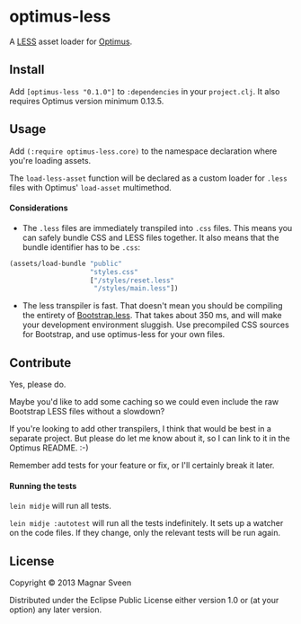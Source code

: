 # optimus-less

A [LESS](http://lesscss.org/) asset loader for [Optimus](http://github.com/magnars/optimus).

## Install

Add `[optimus-less "0.1.0"]` to `:dependencies` in your `project.clj`.
It also requires Optimus version minimum 0.13.5.

## Usage

Add `(:require optimus-less.core)` to the namespace declaration where
you're loading assets.

The `load-less-asset` function will be declared as a custom loader for
`.less` files with Optimus' `load-asset` multimethod.

#### Considerations

- The `.less` files are immediately transpiled into `.css` files. This
  means you can safely bundle CSS and LESS files together. It also
  means that the bundle identifier has to be `.css`:

```cl
(assets/load-bundle "public"
                    "styles.css"
                    ["/styles/reset.less"
                     "/styles/main.less"])
```

- The less transpiler is fast. That doesn't mean you should be
  compiling the entirety of
  [Bootstrap.less](http://getbootstrap.com/). That takes about 350 ms,
  and will make your development environment sluggish. Use precompiled
  CSS sources for Bootstrap, and use optimus-less for your own files.

## Contribute

Yes, please do.

Maybe you'd like to add some caching so we could even include the raw
Bootstrap LESS files without a slowdown?

If you're looking to add other transpilers, I think that would be best
in a separate project. But please do let me know about it, so I can
link to it in the Optimus README. :-)

Remember add tests for your feature or fix, or I'll certainly break it
later.

#### Running the tests

`lein midje` will run all tests.

`lein midje :autotest` will run all the tests indefinitely. It sets up a
watcher on the code files. If they change, only the relevant tests will be
run again.

## License

Copyright © 2013 Magnar Sveen

Distributed under the Eclipse Public License either version 1.0 or (at
your option) any later version.
